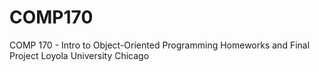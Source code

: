 # COMP170
COMP 170 - Intro to Object-Oriented Programming Homeworks and Final Project 
Loyola University Chicago
